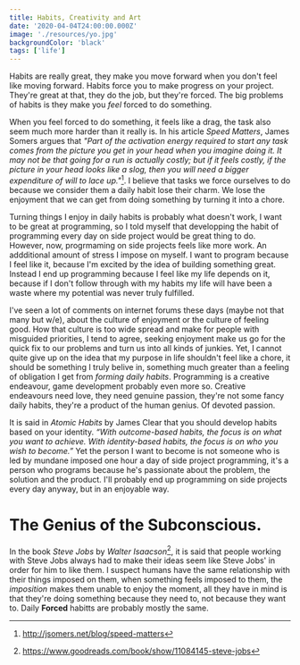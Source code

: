 ```yaml
---
title: Habits, Creativity and Art
date: '2020-04-04T24:00:00.000Z'
image: './resources/yo.jpg'
backgroundColor: 'black'
tags: ['life']
---
```

Habits are really great, they make you move forward when you don't feel like moving forward. Habits force you to make
progress on your project. They're great at that, they do the job, but they're forced. The big
problems of habits is they make you *feel* forced to do something.

When you feel forced to do something, it feels like a drag, the task also seem much more harder
than it really is. In his article *Speed Matters*, James Somers argues that *"Part of the activation energy required to start any task comes from the picture you get in your head when you imagine doing it. It may not be that going for a run is actually costly; but if it feels costly, if the picture in your head looks like a slog, then you will need a bigger expenditure of will to lace up."*[^1]. I believe that tasks we force ourselves to do because
we consider them a daily habit lose their charm. We lose the enjoyment that we can get from doing
something by turning it into a chore.

Turning things I enjoy in daily habits is probably what doesn't work, I want to be great at programming, so I told myself
that developping the habit of programming every day on side project would be great thing to do. However, now, progrmaming on side projects feels like more work. An
addditional amount of stress I impose on myself.
I want to program  because I feel like it, because I'm excited by the idea of building something great.
Instead I end up programming because I feel like my life depends on it, because if I don't follow through with my habits my life will have been a waste where my potential was never truly fulfilled. 

I've seen a lot of comments on internet forums these days (maybe not that many but w/e), about the culture of
enjoyment or the culture of feeling good. How that culture is too wide spread and make for people with misguided priorities, I tend to
agree, seeking enjoyment make us go for the quick fix to our problems and turn us into all kinds of 
junkies. Yet, I cannot quite give up on the idea that my purpose in life shouldn't feel like a chore, it should
be something I truly belive in, something much greater than a feeling of obligation I get from *forming daily habits*.
Programming is a creative endeavour, game development probably even more so. Creative endeavours need love,
they need genuine passion, they're not some fancy daily habits, they're a product of the human genius. Of devoted passion.

It is said in *Atomic Habits* by James Clear that you should develop habits based on your identity.
*“With outcome-based habits, the focus is on what you want to achieve. With identity-based habits, the focus is on who you wish to become.”*
Yet the person I want to become is not someone who is led by mundane imposed one hour a day of side project programming, it's a person who
programs because he's passionate about the problem, the solution and the product. I'll probably end up programming on side projects every day
anyway, but in an enjoyable way. 


# The Genius of the Subconscious.
In the book *Steve Jobs* by *Walter Isaacson*[^3], it is said that people working with Steve Jobs always had to make their
ideas seem like Steve Jobs' in order for him to like them. I suspect humans have the same relationship with their things imposed on them, when something 
feels imposed to them, the *imposition* makes them unable to enjoy the moment, all they have in mind is that they're doing something because they need to,
not because they want to. Daily **Forced** habitts are probably mostly the same.

[^1]: http://jsomers.net/blog/speed-matters
[^3]: https://www.goodreads.com/book/show/11084145-steve-jobs
